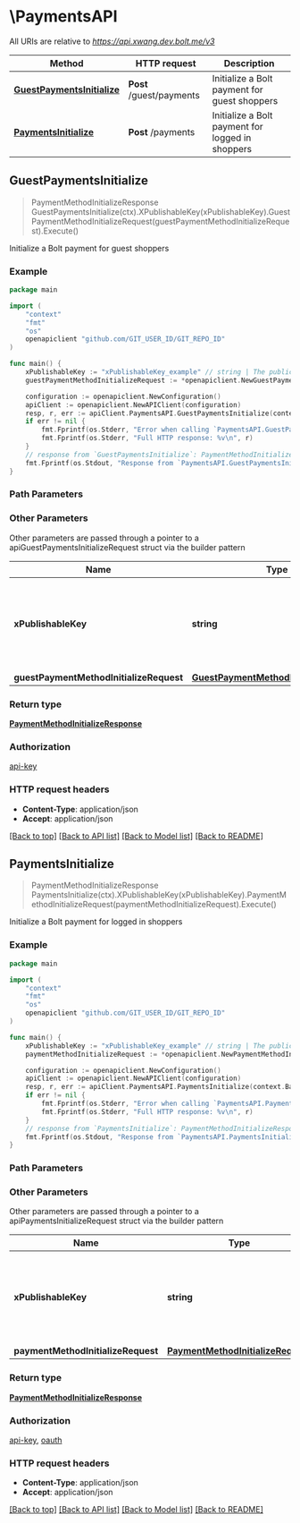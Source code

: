 # \PaymentsAPI

All URIs are relative to *https://api.xwang.dev.bolt.me/v3*

Method | HTTP request | Description
------------- | ------------- | -------------
[**GuestPaymentsInitialize**](PaymentsAPI.md#GuestPaymentsInitialize) | **Post** /guest/payments | Initialize a Bolt payment for guest shoppers
[**PaymentsInitialize**](PaymentsAPI.md#PaymentsInitialize) | **Post** /payments | Initialize a Bolt payment for logged in shoppers



## GuestPaymentsInitialize

> PaymentMethodInitializeResponse GuestPaymentsInitialize(ctx).XPublishableKey(xPublishableKey).GuestPaymentMethodInitializeRequest(guestPaymentMethodInitializeRequest).Execute()

Initialize a Bolt payment for guest shoppers



### Example

```go
package main

import (
    "context"
    "fmt"
    "os"
    openapiclient "github.com/GIT_USER_ID/GIT_REPO_ID"
)

func main() {
    xPublishableKey := "xPublishableKey_example" // string | The publicly viewable identifier used to identify a merchant division.
    guestPaymentMethodInitializeRequest := *openapiclient.NewGuestPaymentMethodInitializeRequest(*openapiclient.NewCart(*openapiclient.NewAmounts(int64(900), "USD"), "order_100"), openapiclient.guest_payment_method_initialize_request_payment_method{PaymentMethodPaypal: openapiclient.NewPaymentMethodPaypal("paypal", "www.example.com/handle_paypal_success", "www.example.com/handle_paypal_cancel")}) // GuestPaymentMethodInitializeRequest | 

    configuration := openapiclient.NewConfiguration()
    apiClient := openapiclient.NewAPIClient(configuration)
    resp, r, err := apiClient.PaymentsAPI.GuestPaymentsInitialize(context.Background()).XPublishableKey(xPublishableKey).GuestPaymentMethodInitializeRequest(guestPaymentMethodInitializeRequest).Execute()
    if err != nil {
        fmt.Fprintf(os.Stderr, "Error when calling `PaymentsAPI.GuestPaymentsInitialize``: %v\n", err)
        fmt.Fprintf(os.Stderr, "Full HTTP response: %v\n", r)
    }
    // response from `GuestPaymentsInitialize`: PaymentMethodInitializeResponse
    fmt.Fprintf(os.Stdout, "Response from `PaymentsAPI.GuestPaymentsInitialize`: %v\n", resp)
}
```

### Path Parameters



### Other Parameters

Other parameters are passed through a pointer to a apiGuestPaymentsInitializeRequest struct via the builder pattern


Name | Type | Description  | Notes
------------- | ------------- | ------------- | -------------
 **xPublishableKey** | **string** | The publicly viewable identifier used to identify a merchant division. | 
 **guestPaymentMethodInitializeRequest** | [**GuestPaymentMethodInitializeRequest**](GuestPaymentMethodInitializeRequest.md) |  | 

### Return type

[**PaymentMethodInitializeResponse**](PaymentMethodInitializeResponse.md)

### Authorization

[api-key](../README.md#api-key)

### HTTP request headers

- **Content-Type**: application/json
- **Accept**: application/json

[[Back to top]](#) [[Back to API list]](../README.md#documentation-for-api-endpoints)
[[Back to Model list]](../README.md#documentation-for-models)
[[Back to README]](../README.md)


## PaymentsInitialize

> PaymentMethodInitializeResponse PaymentsInitialize(ctx).XPublishableKey(xPublishableKey).PaymentMethodInitializeRequest(paymentMethodInitializeRequest).Execute()

Initialize a Bolt payment for logged in shoppers



### Example

```go
package main

import (
    "context"
    "fmt"
    "os"
    openapiclient "github.com/GIT_USER_ID/GIT_REPO_ID"
)

func main() {
    xPublishableKey := "xPublishableKey_example" // string | The publicly viewable identifier used to identify a merchant division.
    paymentMethodInitializeRequest := *openapiclient.NewPaymentMethodInitializeRequest(*openapiclient.NewCart(*openapiclient.NewAmounts(int64(900), "USD"), "order_100"), openapiclient.payment_method_initialize_request_payment_method{PaymentMethodSavedPaymentMethod: openapiclient.NewPaymentMethodSavedPaymentMethod("saved_payment_method", "id")}) // PaymentMethodInitializeRequest | 

    configuration := openapiclient.NewConfiguration()
    apiClient := openapiclient.NewAPIClient(configuration)
    resp, r, err := apiClient.PaymentsAPI.PaymentsInitialize(context.Background()).XPublishableKey(xPublishableKey).PaymentMethodInitializeRequest(paymentMethodInitializeRequest).Execute()
    if err != nil {
        fmt.Fprintf(os.Stderr, "Error when calling `PaymentsAPI.PaymentsInitialize``: %v\n", err)
        fmt.Fprintf(os.Stderr, "Full HTTP response: %v\n", r)
    }
    // response from `PaymentsInitialize`: PaymentMethodInitializeResponse
    fmt.Fprintf(os.Stdout, "Response from `PaymentsAPI.PaymentsInitialize`: %v\n", resp)
}
```

### Path Parameters



### Other Parameters

Other parameters are passed through a pointer to a apiPaymentsInitializeRequest struct via the builder pattern


Name | Type | Description  | Notes
------------- | ------------- | ------------- | -------------
 **xPublishableKey** | **string** | The publicly viewable identifier used to identify a merchant division. | 
 **paymentMethodInitializeRequest** | [**PaymentMethodInitializeRequest**](PaymentMethodInitializeRequest.md) |  | 

### Return type

[**PaymentMethodInitializeResponse**](PaymentMethodInitializeResponse.md)

### Authorization

[api-key](../README.md#api-key), [oauth](../README.md#oauth)

### HTTP request headers

- **Content-Type**: application/json
- **Accept**: application/json

[[Back to top]](#) [[Back to API list]](../README.md#documentation-for-api-endpoints)
[[Back to Model list]](../README.md#documentation-for-models)
[[Back to README]](../README.md)

